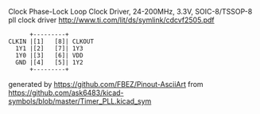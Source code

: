 Clock Phase-Lock Loop Clock Driver, 24-200MHz, 3.3V, SOIC-8/TSSOP-8
pll clock driver
http://www.ti.com/lit/ds/symlink/cdcvf2505.pdf


	      +---------+
	CLKIN |[1]   [8]| CLKOUT
	  1Y1 |[2]   [7]| 1Y3
	  1Y0 |[3]   [6]| VDD
	  GND |[4]   [5]| 1Y2
	      +---------+


generated by https://github.com/FBEZ/Pinout-AsciiArt from https://github.com/ask6483/kicad-symbols/blob/master/Timer_PLL.kicad_sym